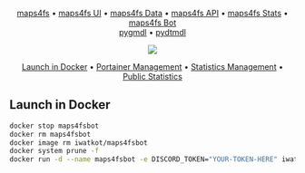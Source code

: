 <p align="center">
<a href="https://github.com/iwatkot/maps4fs">maps4fs</a> •
<a href="https://github.com/iwatkot/maps4fsui">maps4fs UI</a> •
<a href="https://github.com/iwatkot/maps4fsdata">maps4fs Data</a> •
<a href="https://github.com/iwatkot/maps4fsapi">maps4fs API</a> •
<a href="https://github.com/iwatkot/maps4fsstats">maps4fs Stats</a> •
<a href="https://github.com/iwatkot/maps4fsbot">maps4fs Bot</a><br>
<a href="https://github.com/iwatkot/pygmdl">pygmdl</a> •
<a href="https://github.com/iwatkot/pydtmdl">pydtmdl</a>
</p>

<div align="center" markdown>
<img src="https://github.com/user-attachments/assets/62cd4824-ab72-42f4-af54-0bc70e00dd00">
</a>

<p align="center">
    <a href="#launch-in-docker">Launch in Docker</a> •
    <a href="https://manage.maps4fs.xyz/">Portainer Management</a> •
    <a href="https://stats.maps4fs.xyz/">Statistics Management</a> •
    <a href="https://stats.maps4fs.xyz/public/dashboard/f8defe6a-09db-4db1-911f-b6b02075d4b2">Public Statistics</a>
</p>
</div>

## Launch in Docker

```bash
docker stop maps4fsbot
docker rm maps4fsbot
docker image rm iwatkot/maps4fsbot
docker system prune -f
docker run -d --name maps4fsbot -e DISCORD_TOKEN="YOUR-TOKEN-HERE" iwatkot/maps4fsbot
```
